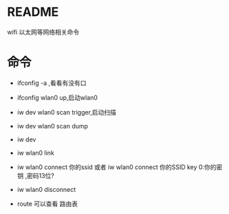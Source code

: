 # README

wifi 以太网等网络相关命令

# 命令

* ifconfig -a ,看看有没有口

* ifconfig wlan0 up,启动wlan0

* iw dev wlan0 scan trigger,启动扫描

* iw dev wlan0 scan dump

* iw dev

* iw wlan0 link

* iw wlan0 connect  你的ssid  或者   iw wlan0 connect 你的SSID key 0:你的密钥  ,密码13位?

* iw wlan0 disconnect

* route 可以查看 路由表